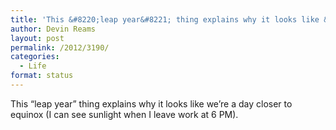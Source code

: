 ```yaml
---
title: 'This &#8220;leap year&#8221; thing explains why it looks like &#8230;'
author: Devin Reams
layout: post
permalink: /2012/3190/
categories:
  - Life
format: status
---
```

This &#8220;leap year&#8221; thing explains why it looks like we&#8217;re a day closer to equinox (I can see sunlight when I leave work at 6 PM).